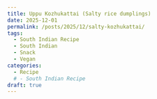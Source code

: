 ```yaml
---
title: Uppu Kozhukattai (Salty rice dumplings)
date: 2025-12-01
permalink: /posts/2025/12/salty-kozhukattai/
tags:
  - South Indian Recipe
  - South Indian
  - Snack
  - Vegan
categories:
  - Recipe
  # - South Indian Recipe
draft: true
---
```

